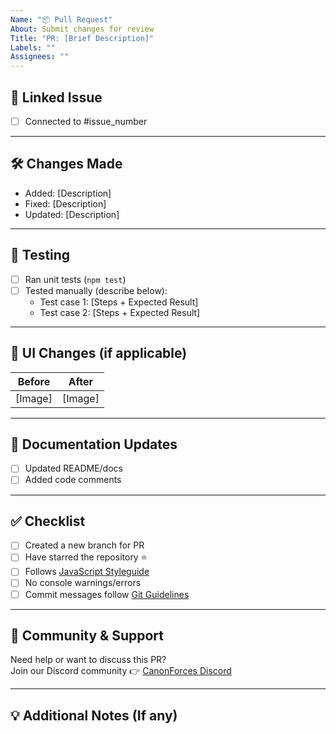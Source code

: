 ```yaml
---
Name: "📦 Pull Request"
About: Submit changes for review
Title: "PR: [Brief Description]"
Labels: ""
Assignees: ""
---
```


## 📌 Linked Issue
<!-- Link to the issue this PR addresses (e.g. "Closes #123" or "Related to #456") -->
- [ ] Connected to #issue_number

---

## 🛠 Changes Made
<!-- Bullet-point summary of your changes -->
- Added: [Description]
- Fixed: [Description]
- Updated: [Description]

---

## 🧪 Testing
<!-- How did you verify your changes? -->
- [ ] Ran unit tests (`npm test`)
- [ ] Tested manually (describe below):
  - Test case 1: [Steps + Expected Result]
  - Test case 2: [Steps + Expected Result]

---

## 📸 UI Changes (if applicable)
<!-- Before/after screenshots or GIFs -->
| Before | After |
|--------|-------|
| [Image] | [Image] |

---

## 📝 Documentation Updates
- [ ] Updated README/docs
- [ ] Added code comments

---

## ✅ Checklist
- [ ] Created a new branch for PR
- [ ] Have starred the repository ⭐
- [ ] Follows [JavaScript Styleguide](CONTRIBUTING.md#javascript-styleguide)
- [ ] No console warnings/errors
- [ ] Commit messages follow [Git Guidelines](CONTRIBUTING.md#git-commit-messages)

---

## 💬 Community & Support
Need help or want to discuss this PR?  
Join our Discord community 👉 [CanonForces Discord](https://discord.gg/4YnYtVeF)

---

## 💡 Additional Notes (If any)
<!-- Optional: Deployment needs, breaking changes, etc. -->
